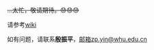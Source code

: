 ~~...太忙，敬请期待。:sweat::sweat::sweat:~~

请参考[wiki](https://github.com/ZPYin/cloud_evaluation_GUI/wiki/%E5%89%8D%E8%A8%80)

如有问题，请联系**殷振平**，邮箱zp.yin@whu.edu.cn